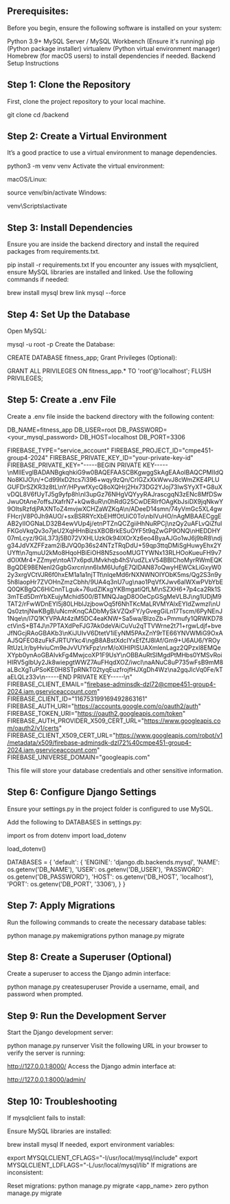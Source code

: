 ## Prerequisites:
Before you begin, ensure the following software is installed on your system:

Python 3.9+
MySQL Server / MySQL Workbench (Ensure it's running)
pip (Python package installer)
virtualenv (Python virtual environment manager)
Homebrew (for macOS users) to install dependencies if needed.
Backend Setup Instructions

## Step 1: Clone the Repository
First, clone the project repository to your local machine.

git clone <your-repository-url>
cd <your-project-folder>/backend

## Step 2: Create a Virtual Environment
It’s a good practice to use a virtual environment to manage dependencies.


python3 -m venv venv
Activate the virtual environment:

macOS/Linux:

source venv/bin/activate
Windows:


venv\Scripts\activate

## Step 3: Install Dependencies
Ensure you are inside the backend directory and install the required packages from requirements.txt.


pip install -r requirements.txt
If you encounter any issues with mysqlclient, ensure MySQL libraries are installed and linked. Use the following commands if needed:


brew install mysql
brew link mysql --force

## Step 4: Set Up the Database
Open MySQL:


mysql -u root -p
Create the Database:


CREATE DATABASE fitness_app;
Grant Privileges (Optional):


GRANT ALL PRIVILEGES ON fitness_app.* TO 'root'@'localhost';
FLUSH PRIVILEGES;

## Step 5: Create a .env File
Create a .env file inside the backend directory with the following content:


DB_NAME=fitness_app
DB_USER=root
DB_PASSWORD=<your_mysql_password>
DB_HOST=localhost
DB_PORT=3306

FIREBASE_TYPE="service_account"
FIREBASE_PROJECT_ID="cmpe451-group4-2024"
FIREBASE_PRIVATE_KEY_ID="your-private-key-id"
FIREBASE_PRIVATE_KEY="-----BEGIN PRIVATE KEY-----\nMIIEvgIBADANBgkqhkiG9w0BAQEFAASCBKgwggSkAgEAAoIBAQCPMIIdQNo8KlJO\n/+Cd99lxD2tcs7i396+wqy9zQn/CrlGZxXkWwvJ8cWmZKE4PLUGUFDrSZKR3z8tL\nY/HPywfXycQ8oXQHrj2Hx73DG2YJoj73lwSYyXT+G8uXvDQL8V6fUyTJ5g9yfp8h\nI3upGz76NHgVQYyyRAJrascgqN3zENc8MfDSwJwuOtAne7offsJXafrN7+kQw8uR\n0hRdG25CwDERIrfOAgKbJsiDX9jqNkwY9OItsRzfdjPAXNToZ4mvjwXCHZaWZKqA\n/ADeeD14smn/74yVmGc5XL4gwFHcrjV8P0Jh9AUO/+sxBSRRYcXbEHffOtUiC0To\nblVuHO/nAgMBAAECggEAB2yIIOGNaLD32B4ewVUp4j/etnPTZnQCZgiiHhNuRPCj\nzQy2uAFLvQiZfulFKGoVkqQv3o7jeU2XqHHnBizsXBOBrkESuOYF5t9qZwGP9ONQ\nHEDDHY07mLcyz/9GiL373j5B072VXHLUzk0k94IXOrXz6eo4ByaAJGo1wJ6j9bR8\ndjg34JdVXZFFzam2iBJVQ0p36s24NTzTRqDdU+59qp3ttqDMiSgHuwyEhx2YUYft\n7qmuU2kMo8HqoHBiEiOH8N5zsooMUGTYWNx13RLHOoKueuFH9v7dOlXMr4+ZZmye\ntoA17x6pdUMvkhqb4hSVudZLxV54BBlChoMyrRWmEQKBgQDE9BENenl2GgbGxrcn\nn6IxM6UufgE7QIDAN87oQwyHEWCkLiGxyW02y3xrgVCtVJR6f0hxEM1a1a1njTTt\nIqeMd6rNXNWNOIYObK5ms/Qg2S3n9y5h8laopHr7ZVOHnZmzCbhh/9UA4q3nU7ug\nao1PqVfXJwv6alWXwPVbYbEQ0QKBgQC6HiCnnTLguk+76udZlKxgYKBmgatiQfLM\nSZXH6+7p4ca2Rk1S3mTEd5DmYbXEujyMchid500/BTMNQJagD8O0eCpGSgMeVLBJ\ng1UDjM9TAT2/rFwWDnEYI5j80LHblJzjbowOq5f6NhTKcMaLRVMYAlxEYIdZwmzI\nUQs0ztnjNwKBgB/uNcmKnqCADbMySkVZQxFY/yGvegGiLn17Tscm/6PyNEnJ1Nqe\n/l7Q1KYVPAAt4ziM5DC4eaKNW+Sa5wa/BIzoZb+Pmmufy1QRWKD78ctVinS+BT4J\n7PTAXdPeFJG7Ak0deVAiCuVu2qTTVWrne2t71+rgwLdjf+bveJfNGcjRAoGBAKb3\nKiJUIvV6DtetV1iEyNM5PAxZnY9rTE66YNVWMiG9OxAAJ5QFEO8zuFkFJRTUYkc4\ngB8ABstXdcIYxEfZfJ8lAf/Gm9+U6AU6/YROyRtUzLlr/byHviuCm9eJvVUYkFpz\nrM/oXlHIPISUAXmlenLagz2QPzxl8EMQeXYpb0ynAoGBAIvkFg4MwjcoXP1F9UsY\nOBBAuRtSIMgdPtMHbs0YMSvRoiHIRV5glbUy2Jk8wiepgtWWZ7AuFHqdXOZ/iwcI\naANuC8uP735wFsB9mM8aLBcXgTuPSoKE0H8STpRNkT02tyqEuzfrojfHJXgDh4Wz\na2gqJlcVq0Fe/kTaELQLz33v\n-----END PRIVATE KEY-----\n"
FIREBASE_CLIENT_EMAIL="firebase-adminsdk-dzl72@cmpe451-group4-2024.iam.gserviceaccount.com"
FIREBASE_CLIENT_ID="116753199169492863161"
FIREBASE_AUTH_URI="https://accounts.google.com/o/oauth2/auth"
FIREBASE_TOKEN_URI="https://oauth2.googleapis.com/token"
FIREBASE_AUTH_PROVIDER_X509_CERT_URL="https://www.googleapis.com/oauth2/v1/certs"
FIREBASE_CLIENT_X509_CERT_URL="https://www.googleapis.com/robot/v1/metadata/x509/firebase-adminsdk-dzl72%40cmpe451-group4-2024.iam.gserviceaccount.com"
FIREBASE_UNIVERSE_DOMAIN="googleapis.com"


This file will store your database credentials and other sensitive information.

## Step 6: Configure Django Settings
Ensure your settings.py in the project folder is configured to use MySQL.

Add the following to DATABASES in settings.py:


import os
from dotenv import load_dotenv

load_dotenv()

DATABASES = {
    'default': {
        'ENGINE': 'django.db.backends.mysql',
        'NAME': os.getenv('DB_NAME'),
        'USER': os.getenv('DB_USER'),
        'PASSWORD': os.getenv('DB_PASSWORD'),
        'HOST': os.getenv('DB_HOST', 'localhost'),
        'PORT': os.getenv('DB_PORT', '3306'),
    }
}

## Step 7: Apply Migrations
Run the following commands to create the necessary database tables:

python manage.py makemigrations
python manage.py migrate

## Step 8: Create a Superuser (Optional)
Create a superuser to access the Django admin interface:

python manage.py createsuperuser
Provide a username, email, and password when prompted.

## Step 9: Run the Development Server
Start the Django development server:


python manage.py runserver
Visit the following URL in your browser to verify the server is running:


http://127.0.0.1:8000/
Access the Django admin interface at:


http://127.0.0.1:8000/admin/

## Step 10: Troubleshooting
If mysqlclient fails to install:

Ensure MySQL libraries are installed:

brew install mysql
If needed, export environment variables:

export MYSQLCLIENT_CFLAGS="-I/usr/local/mysql/include"
export MYSQLCLIENT_LDFLAGS="-L/usr/local/mysql/lib"
If migrations are inconsistent:

Reset migrations:
python manage.py migrate <app_name> zero
python manage.py migrate